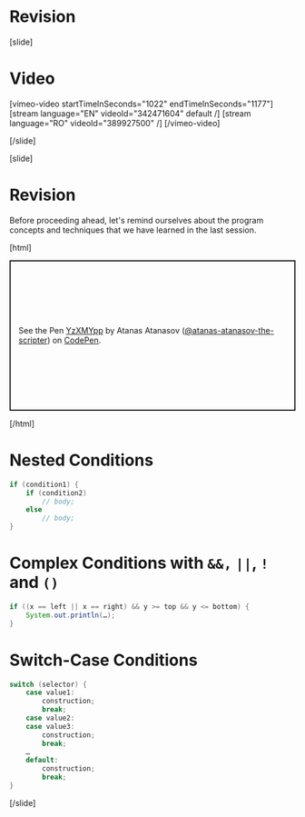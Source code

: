# Revision

[slide]
# Video

[vimeo-video startTimeInSeconds="1022" endTimeInSeconds="1177"]
[stream language="EN" videoId="342471604" default /]
[stream language="RO" videoId="389927500"  /]
[/vimeo-video]

[/slide]

[slide]
# Revision 
Before proceeding ahead, let's remind ourselves about the program concepts and techniques that we have learned in the last session.

[html]
<p class="codepen" data-height="265" data-theme-id="dark" data-default-tab="html,result" data-user="atanas-atanasov-the-scripter" data-slug-hash="YzXMYpp" style="height: 265px; box-sizing: border-box; display: flex; align-items: center; justify-content: center; border: 2px solid; margin: 1em 0; padding: 1em;" data-pen-title="YzXMYpp">
  <span>See the Pen <a href="https://codepen.io/atanas-atanasov-the-scripter/pen/YzXMYpp">
  YzXMYpp</a> by Atanas Atanasov (<a href="https://codepen.io/atanas-atanasov-the-scripter">@atanas-atanasov-the-scripter</a>)
  on <a href="https://codepen.io">CodePen</a>.</span>
</p>
<script async src="https://static.codepen.io/assets/embed/ei.js"></script>
[/html]

# Nested Conditions
```java
if (condition1) {
    if (condition2)
        // body; 
    else
        // body;
}
```

# Complex Conditions with `&&,` `||`, `!` and `()`
```java
if ((x == left || x == right) && y >= top && y <= bottom) {
    System.out.println(…);
}
```

# Switch-Case Conditions
```java
switch (selector) {
    case value1:
        construction;
        break;
    case value2:
    case value3:
        construction;
        break;
    …
    default:
        construction;
        break;
}
```
[/slide]